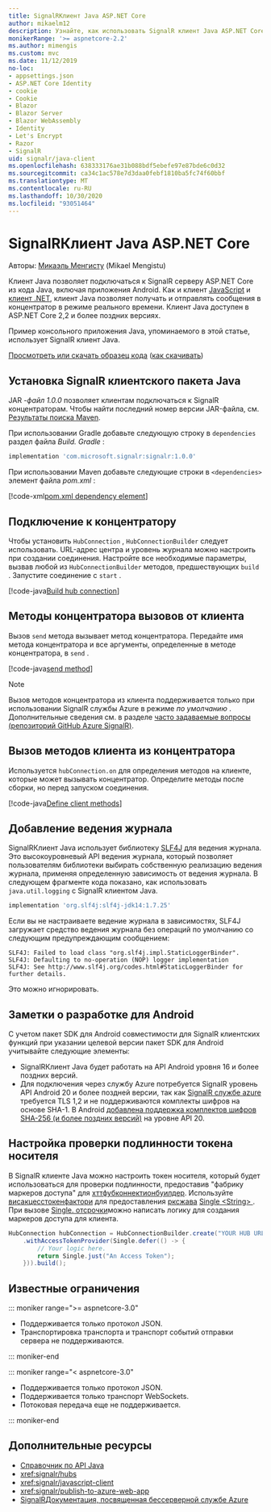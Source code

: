 ```yaml
---
title: SignalRКлиент Java ASP.NET Core
author: mikaelm12
description: Узнайте, как использовать SignalR клиент Java ASP.NET Core.
monikerRange: '>= aspnetcore-2.2'
ms.author: mimengis
ms.custom: mvc
ms.date: 11/12/2019
no-loc:
- appsettings.json
- ASP.NET Core Identity
- cookie
- Cookie
- Blazor
- Blazor Server
- Blazor WebAssembly
- Identity
- Let's Encrypt
- Razor
- SignalR
uid: signalr/java-client
ms.openlocfilehash: 638333176ae31b088bdf5ebefe97e87bde6c0d32
ms.sourcegitcommit: ca34c1ac578e7d3daa0febf1810ba5fc74f60bbf
ms.translationtype: MT
ms.contentlocale: ru-RU
ms.lasthandoff: 10/30/2020
ms.locfileid: "93051464"
---
```

# <a name="aspnet-core-no-locsignalr-java-client"></a>SignalRКлиент Java ASP.NET Core

Авторы: [Микаэль Менгисту](https://twitter.com/MikaelM_12) (Mikael Mengistu)

Клиент Java позволяет подключаться к SignalR серверу ASP.NET Core из кода Java, включая приложения Android. Как и клиент [JavaScript](xref:signalr/javascript-client) и [клиент .NET](xref:signalr/dotnet-client), клиент Java позволяет получать и отправлять сообщения в концентратор в режиме реального времени. Клиент Java доступен в ASP.NET Core 2,2 и более поздних версиях.

Пример консольного приложения Java, упоминаемого в этой статье, использует SignalR клиент Java.

[Просмотреть или скачать образец кода](https://github.com/dotnet/AspNetCore.Docs/tree/master/aspnetcore/signalr/java-client/sample) ([как скачивать](xref:index#how-to-download-a-sample))

## <a name="install-the-no-locsignalr-java-client-package"></a>Установка SignalR клиентского пакета Java

JAR *-файл 1.0.0* позволяет клиентам подключаться к SignalR концентраторам. Чтобы найти последний номер версии JAR-файла, см. [Результаты поиска Maven](https://search.maven.org/search?q=g:com.microsoft.signalr%20AND%20a:signalr).

При использовании Gradle добавьте следующую строку в `dependencies` раздел файла *Build. Gradle* :

```gradle
implementation 'com.microsoft.signalr:signalr:1.0.0'
```

При использовании Maven добавьте следующие строки в `<dependencies>` элемент файла *pom.xml* :

[!code-xml[pom.xml dependency element](java-client/sample/pom.xml?name=snippet_dependencyElement)]

## <a name="connect-to-a-hub"></a>Подключение к концентратору

Чтобы установить `HubConnection` , `HubConnectionBuilder` следует использовать. URL-адрес центра и уровень журнала можно настроить при создании соединения. Настройте все необходимые параметры, вызвав любой из `HubConnectionBuilder` методов, предшествующих `build` . Запустите соединение с `start` .

[!code-java[Build hub connection](java-client/sample/src/main/java/Chat.java?range=16-17)]

## <a name="call-hub-methods-from-client"></a>Методы концентратора вызовов от клиента

Вызов `send` метода вызывает метод концентратора. Передайте имя метода концентратора и все аргументы, определенные в методе концентратора, в `send` .

[!code-java[send method](java-client/sample/src/main/java/Chat.java?range=28)]

> [!NOTE]
> Вызов методов концентратора из клиента поддерживается только при использовании SignalR службы Azure в режиме *по умолчанию* . Дополнительные сведения см. в разделе [часто задаваемые вопросы (репозиторий GitHub Azure SignalR)](https://github.com/Azure/azure-signalr/blob/dev/docs/faq.md#what-is-the-meaning-of-service-mode-defaultserverlessclassic-how-can-i-choose).

## <a name="call-client-methods-from-hub"></a>Вызов методов клиента из концентратора

Используется `hubConnection.on` для определения методов на клиенте, которые может вызывать концентратор. Определите методы после сборки, но перед запуском соединения.

[!code-java[Define client methods](java-client/sample/src/main/java/Chat.java?range=19-21)]

## <a name="add-logging"></a>Добавление ведения журнала

SignalRКлиент Java использует библиотеку [SLF4J](https://www.slf4j.org/) для ведения журнала. Это высокоуровневый API ведения журнала, который позволяет пользователям библиотеки выбирать собственную реализацию ведения журнала, применяя определенную зависимость от ведения журнала. В следующем фрагменте кода показано, как использовать `java.util.logging` с SignalR клиентом Java.

```gradle
implementation 'org.slf4j:slf4j-jdk14:1.7.25'
```

Если вы не настраиваете ведение журнала в зависимостях, SLF4J загружает средство ведения журнала без операций по умолчанию со следующим предупреждающим сообщением:

```
SLF4J: Failed to load class "org.slf4j.impl.StaticLoggerBinder".
SLF4J: Defaulting to no-operation (NOP) logger implementation
SLF4J: See http://www.slf4j.org/codes.html#StaticLoggerBinder for further details.
```

Это можно игнорировать.

## <a name="android-development-notes"></a>Заметки о разработке для Android

С учетом пакет SDK для Android совместимости для SignalR клиентских функций при указании целевой версии пакет SDK для Android учитывайте следующие элементы:

* SignalRКлиент Java будет работать на API Android уровня 16 и более поздних версий.
* Для подключения через службу Azure потребуется SignalR уровень API Android 20 и более поздней версии, так как [ SignalR службе azure](/azure/azure-signalr/signalr-overview) требуется TLS 1,2 и не поддерживаются комплекты шифров на основе SHA-1. В Android [добавлена поддержка комплектов шифров SHA-256 (и более поздних версий)](https://developer.android.com/reference/javax/net/ssl/SSLSocket) на уровне API 20.

## <a name="configure-bearer-token-authentication"></a>Настройка проверки подлинности токена носителя

В SignalR клиенте Java можно настроить токен носителя, который будет использоваться для проверки подлинности, предоставив "фабрику маркеров доступа" для [хттфубконнектионбуилдер](/java/api/com.microsoft.signalr._http_hub_connection_builder?view=aspnet-signalr-java). Используйте [висакцесстокенфактори](/java/api/com.microsoft.signalr._http_hub_connection_builder.withaccesstokenprovider?view=aspnet-signalr-java#com_microsoft_signalr__http_hub_connection_builder_withAccessTokenProvider_Single_String__) для предоставления [рксжава](https://github.com/ReactiveX/RxJava) [Single \<String> ](https://reactivex.io/documentation/single.html). При вызове [Single. отсрочки](https://reactivex.io/RxJava/javadoc/io/reactivex/Single.html#defer-java.util.concurrent.Callable-)можно написать логику для создания маркеров доступа для клиента.

```java
HubConnection hubConnection = HubConnectionBuilder.create("YOUR HUB URL HERE")
    .withAccessTokenProvider(Single.defer(() -> {
        // Your logic here.
        return Single.just("An Access Token");
    })).build();
```

## <a name="known-limitations"></a>Известные ограничения

::: moniker range=">= aspnetcore-3.0"

* Поддерживается только протокол JSON.
* Транспортировка транспорта и транспорт событий отправки сервера не поддерживаются.

::: moniker-end

::: moniker range="< aspnetcore-3.0"

* Поддерживается только протокол JSON.
* Поддерживается только транспорт WebSockets.
* Потоковая передача еще не поддерживается.

::: moniker-end

## <a name="additional-resources"></a>Дополнительные ресурсы

* [Справочник по API Java](/java/api/com.microsoft.signalr?view=aspnet-signalr-java)
* <xref:signalr/hubs>
* <xref:signalr/javascript-client>
* <xref:signalr/publish-to-azure-web-app>
* [SignalRДокументация, посвященная бессерверной службе Azure](/azure/azure-signalr/signalr-concept-serverless-development-config)
